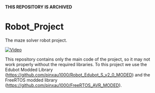 #### THIS REPOSITORY IS ARCHIVED

# Robot_Project
The maze solver robot project.

[![Video](https://img.youtube.com/vi/VN8aL40tYHU/0.jpg)](https://www.youtube.com/watch?v=VN8aL40tYHU)

This repository contains only the main code of the project, so it may not work properly without the required libraries.
To this project we use the Edubot Modded Library (https://github.com/pinxau1000/Robot_Edubot_S_v2_0_MODED) and the FreeRTOS modded library (https://github.com/pinxau1000/FreeRTOS_AVR_MODED).
